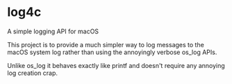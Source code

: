 # log4c
A simple logging API for macOS

This project is to provide a much simpler way to log messages
to the macOS system log rather than using the annoyingly verbose
os_log APIs.

Unlike os_log it behaves exactly like printf and doesn't require
any annoying log creation crap.

